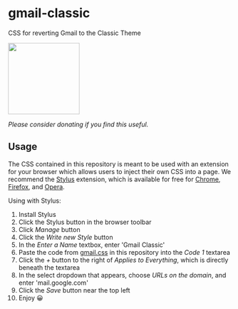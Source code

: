 # gmail-classic

CSS for reverting Gmail to the Classic Theme

<a href="https://www.patreon.com/shellscape">
  <img src="https://c5.patreon.com/external/logo/become_a_patron_button@2x.png" width="160">
</a>

_Please consider donating if you find this useful._

## Usage

The CSS contained in this repository is meant to be used with an extension for your browser which allows users to inject their own CSS into a page. We recommend the [Stylus](https://add0n.com/stylus.html) extension, which is available for free for [Chrome](https://chrome.google.com/webstore/detail/clngdbkpkpeebahjckkjfobafhncgmne), [Firefox](https://addons.mozilla.org/firefox/addon/styl-us/), and [Opera](https://addons.opera.com/extensions/details/stylus/).

Using with Stylus:

1. Install Stylus
1. Click the Stylus button in the browser toolbar
1. Click _Manage_ button
1. Click the _Write new Style_ button
1. In the _Enter a Name_ textbox, enter 'Gmail Classic'
1. Paste the code from [gmail.css](https://github.com/shellscape/gmail-classic/blob/master/gmail.css) in this repository into the _Code 1_ textarea
1. Click the _+_ button to the right of _Applies to Everything_, which is directly beneath the textarea
1. In the select dropdown that appears, choose _URLs on the domain_, and enter 'mail.google.com'
1. Click the _Save_ button near the top left
1. Enjoy 😀
